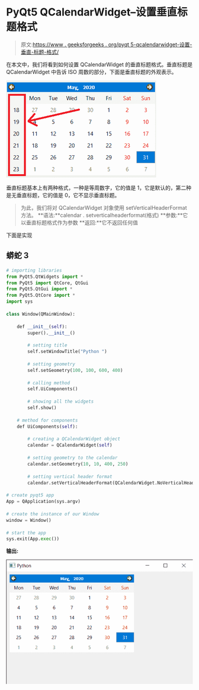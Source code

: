 # PyQt5 QCalendarWidget–设置垂直标题格式

> 原文:[https://www . geeksforgeeks . org/pyqt 5-qcalendarwidget-设置-垂直-标题-格式/](https://www.geeksforgeeks.org/pyqt5-qcalendarwidget-setting-vertical-header-format/)

在本文中，我们将看到如何设置 QCalendarWidget 的垂直标题格式。垂直标题是 QCalendarWidget 中告诉 ISO 周数的部分，下面是垂直标题的外观表示。

![](img/13b2bafa612ec818a768b7002b08945e.png)

垂直标题基本上有两种格式，一种是等周数字，它的值是 1，它是默认的，第二种是无垂直标题，它的值是 0，它不显示垂直标题。

> 为此，我们将对 QCalendarWidget 对象使用 setVerticalHeaderFormat 方法。
> **语法:**calendar . setverticalheaderformat(格式)
> **参数:**它以垂直标题格式作为参数
> **返回:**它不返回任何值

下面是实现

## 蟒蛇 3

```py
# importing libraries
from PyQt5.QtWidgets import *
from PyQt5 import QtCore, QtGui
from PyQt5.QtGui import *
from PyQt5.QtCore import *
import sys

class Window(QMainWindow):

    def __init__(self):
        super().__init__()

        # setting title
        self.setWindowTitle("Python ")

        # setting geometry
        self.setGeometry(100, 100, 600, 400)

        # calling method
        self.UiComponents()

        # showing all the widgets
        self.show()

    # method for components
    def UiComponents(self):

        # creating a QCalendarWidget object
        calendar = QCalendarWidget(self)

        # setting geometry to the calendar
        calendar.setGeometry(10, 10, 400, 250)

        # setting vertical header format
        calendar.setVerticalHeaderFormat(QCalendarWidget.NoVerticalHeader)

# create pyqt5 app
App = QApplication(sys.argv)

# create the instance of our Window
window = Window()

# start the app
sys.exit(App.exec())
```

**输出:**

![](img/2c4b395bf4c7f90d81c11593cea2545c.png)